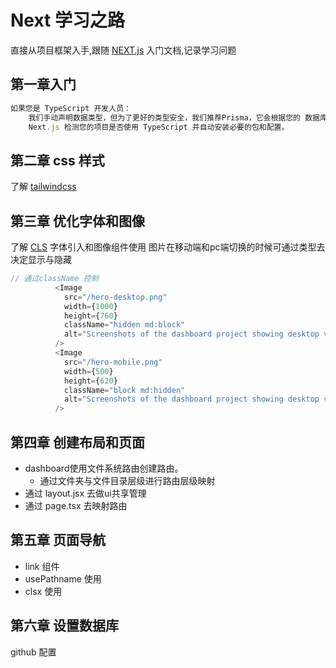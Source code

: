# Next 学习之路

直接从项目框架入手,跟随 [NEXT.js](https://nextjs.org/learn/dashboard-app/getting-started) 入门文档,记录学习问题

## 第一章入门

```typescript
如果您是 TypeScript 开发人员：
	我们手动声明数据类型，但为了更好的类型安全，我们推荐Prisma，它会根据您的	数据库架构自动生成类型。
	Next.js 检测您的项目是否使用 TypeScript 并自动安装必要的包和配置。			Next.js 还附带了一个TypeScript 插件对于您的代码编辑器，帮助自动完成和类型安全。
```

## 第二章 css 样式

了解 [tailwindcss](https://tailwindcss.com/)

## 第三章 优化字体和图像

了解 [CLS](https://web.dev/articles/cls?hl=zh-cn)
字体引入和图像组件使用
图片在移动端和pc端切换的时候可通过类型去决定显示与隐藏

```typescript
// 通过className 控制
          <Image
            src="/hero-desktop.png"
            width={1000}
            height={760}
            className="hidden md:block"
            alt="Screenshots of the dashboard project showing desktop version"
          />
          <Image
            src="/hero-mobile.png"
            width={500}
            height={620}
            className="block md:hidden"
            alt="Screenshots of the dashboard project showing desktop version"
          />
```

## 第四章 创建布局和页面

- dashboard使用文件系统路由创建路由。
  - 通过文件夹与文件目录层级进行路由层级映射
- 通过 layout.jsx 去做ui共享管理
- 通过 page.tsx 去映射路由

## 第五章 页面导航

- link 组件
- usePathname 使用
- clsx 使用

## 第六章 设置数据库

github 配置
